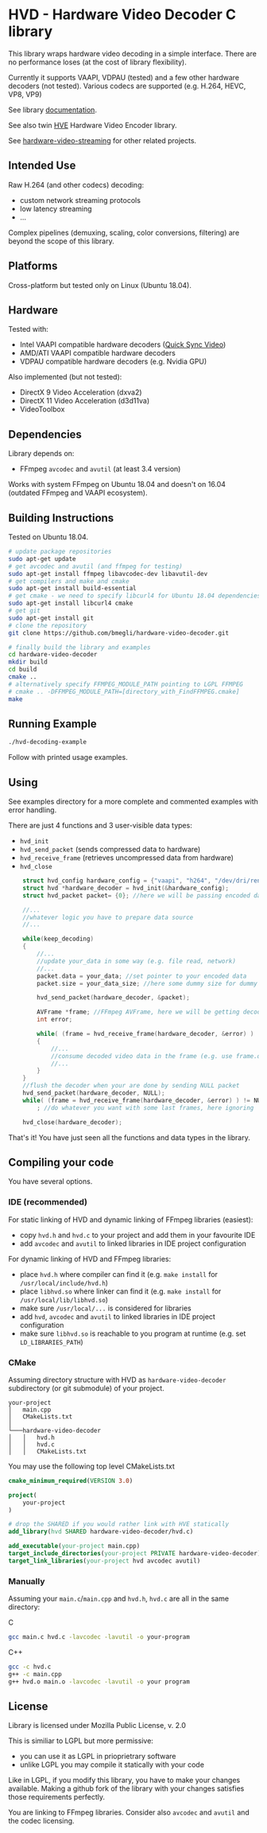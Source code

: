 # HVD - Hardware Video Decoder C library

This library wraps hardware video decoding in a simple interface.
There are no performance loses (at the cost of library flexibility).

Currently it supports VAAPI, VDPAU (tested) and a few other hardware decoders (not tested).
Various codecs are supported (e.g. H.264, HEVC, VP8, VP9)

See library [documentation](https://bmegli.github.io/hardware-video-decoder/group__interface.html).

See also twin [HVE](https://github.com/bmegli/hardware-video-encoder) Hardware Video Encoder library.

See [hardware-video-streaming](https://github.com/bmegli/hardware-video-streaming) for other related projects.

## Intended Use

Raw H.264 (and other codecs) decoding:
- custom network streaming protocols
- low latency streaming
- ...

Complex pipelines (demuxing, scaling, color conversions, filtering) are beyond the scope of this library.

## Platforms 

Cross-platform but tested only on Linux (Ubuntu 18.04).

## Hardware

Tested with:
- Intel VAAPI compatible hardware decoders ([Quick Sync Video](https://ark.intel.com/Search/FeatureFilter?productType=processors&QuickSyncVideo=true))
- AMD/ATI VAAPI compatible hardware decoders
- VDPAU compatible hardware decoders (e.g. Nvidia GPU) 

Also implemented (but not tested):
- DirectX 9 Video Acceleration (dxva2)
- DirectX 11 Video Acceleration (d3d11va)
- VideoToolbox

## Dependencies

Library depends on:
- FFmpeg `avcodec` and `avutil` (at least 3.4 version)

Works with system FFmpeg on Ubuntu 18.04 and doesn't on 16.04 (outdated FFmpeg and VAAPI ecosystem).

## Building Instructions

Tested on Ubuntu 18.04.

``` bash
# update package repositories
sudo apt-get update 
# get avcodec and avutil (and ffmpeg for testing)
sudo apt-get install ffmpeg libavcodec-dev libavutil-dev
# get compilers and make and cmake
sudo apt-get install build-essential
# get cmake - we need to specify libcurl4 for Ubuntu 18.04 dependencies problem
sudo apt-get install libcurl4 cmake
# get git
sudo apt-get install git
# clone the repository
git clone https://github.com/bmegli/hardware-video-decoder.git

# finally build the library and examples
cd hardware-video-decoder
mkdir build
cd build
cmake ..
# alternatively specify FFMPEG_MODULE_PATH pointing to LGPL FFMPEG
# cmake .. -DFFMPEG_MODULE_PATH=[directory_with_FindFFMPEG.cmake]
make
```

## Running Example

```bash
./hvd-decoding-example
```

Follow with printed usage examples.

## Using

See examples directory for a more complete and commented examples with error handling.

There are just 4 functions and 3 user-visible data types:
- `hvd_init`
- `hvd_send_packet` (sends compressed data to hardware)
- `hvd_receive_frame` (retrieves uncompressed data from hardware)
- `hvd_close`

```C
	struct hvd_config hardware_config = {"vaapi", "h264", "/dev/dri/renderD128", "rgb0"};
	struct hvd *hardware_decoder = hvd_init(&hardware_config);
	struct hvd_packet packet= {0}; //here we will be passing encoded data

	//...
	//whatever logic you have to prepare data source
	//...

	while(keep_decoding)
	{
		//...
		//update your_data in some way (e.g. file read, network)
		//...
		packet.data = your_data; //set pointer to your encoded data
		packet.size = your_data_size; //here some dummy size for dummy data

		hvd_send_packet(hardware_decoder, &packet);

		AVFrame *frame; //FFmpeg AVFrame, here we will be getting decoded data
		int error;

		while( (frame = hvd_receive_frame(hardware_decoder, &error) ) != NULL)
		{
			//...
			//consume decoded video data in the frame (e.g. use frame.data, frame.linesize)
			//...
		}
	}
	//flush the decoder when your are done by sending NULL packet
	hvd_send_packet(hardware_decoder, NULL);
	while( (frame = hvd_receive_frame(hardware_decoder, &error) ) != NULL)
		; //do whatever you want with some last frames, here ignoring

	hvd_close(hardware_decoder);
```

That's it! You have just seen all the functions and data types in the library.

## Compiling your code

You have several options.

### IDE (recommended)

For static linking of HVD and dynamic linking of FFmpeg libraries (easiest):
- copy `hvd.h` and `hvd.c` to your project and add them in your favourite IDE
- add `avcodec` and `avutil` to linked libraries in IDE project configuration

For dynamic linking of HVD and FFmpeg libraries:
- place `hvd.h` where compiler can find it (e.g. `make install` for `/usr/local/include/hvd.h`)
- place `libhvd.so` where linker can find it (e.g. `make install` for `/usr/local/lib/libhvd.so`)
- make sure `/usr/local/...` is considered for libraries
- add `hvd`, `avcodec` and `avutil` to linked libraries in IDE project configuration
- make sure `libhvd.so` is reachable to you program at runtime (e.g. set `LD_LIBRARIES_PATH`)

### CMake

Assuming directory structure with HVD as `hardware-video-decoder` subdirectory (or git submodule) of your project.

```
your-project
│   main.cpp
│   CMakeLists.txt
│
└───hardware-video-decoder
│   │   hvd.h
│   │   hvd.c
│   │   CMakeLists.txt
```

You may use the following top level CMakeLists.txt

``` CMake
cmake_minimum_required(VERSION 3.0)

project(
    your-project
)

# drop the SHARED if you would rather link with HVE statically
add_library(hvd SHARED hardware-video-decoder/hvd.c)

add_executable(your-project main.cpp)
target_include_directories(your-project PRIVATE hardware-video-decoder)
target_link_libraries(your-project hvd avcodec avutil)
```

### Manually

Assuming your `main.c`/`main.cpp` and `hvd.h`, `hvd.c` are all in the same directory:

C
```bash
gcc main.c hvd.c -lavcodec -lavutil -o your-program
```

C++
```bash
gcc -c hvd.c
g++ -c main.cpp
g++ hvd.o main.o -lavcodec -lavutil -o your program
```

## License

Library is licensed under Mozilla Public License, v. 2.0

This is similiar to LGPL but more permissive:
- you can use it as LGPL in prioprietrary software
- unlike LGPL you may compile it statically with your code

Like in LGPL, if you modify this library, you have to make your changes available.
Making a github fork of the library with your changes satisfies those requirements perfectly.

You are linking to FFmpeg libraries. Consider also `avcodec` and `avutil` and the codec licensing.
